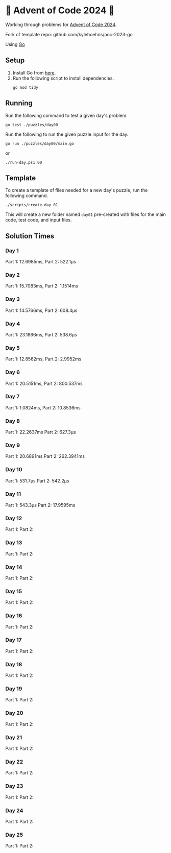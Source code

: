 # 🎄 Advent of Code 2024 🎄

Working through problems for [Advent of Code 2024](https://adventofcode.com/2024).

Fork of template repo: github.com/kylehoehns/aoc-2023-go 

Using [Go](https://go.dev/)

## Setup

1. Install Go from [here](https://golang.org/doc/install).
2. Run the following script to install dependencies.
    ```shell
    go mod tidy
    ```

## Running

Run the following command to test a given day's problem.

```shell
go test ./puzzles/day00
```


Run the following to run the given puzzle input for the day.

```shell
go run ./puzzles/day00/main.go
```
or
```shell
./run-day.ps1 00
```

## Template

To create a template of files needed for a new day's puzzle, run the following command.

```shell
./scripts/create-day 01
```

This will create a new folder named `day01` pre-created with files for the main code, test code, and input files.

## Solution Times
### Day 1
Part 1: 12.6985ms,
Part 2: 522.1µs
### Day 2
Part 1: 15.7083ms,
Part 2: 1.1514ms
### Day 3
Part 1: 14.5766ms,
Part 2: 608.4µs
### Day 4
Part 1: 23.1866ms,
Part 2: 538.6µs
### Day 5
Part 1: 12.8562ms,
Part 2: 2.9952ms
### Day 6
Part 1: 20.5151ms,
Part 2: 800.537ms
### Day 7
Part 1: 1.0824ms,
Part 2: 10.8536ms
### Day 8
Part 1: 22.2637ms
Part 2: 627.3µs
### Day 9
Part 1: 20.6891ms
Part 2: 262.3941ms
### Day 10
Part 1: 531.7µs
Part 2: 542.2µs
### Day 11
Part 1: 543.3µs
Part 2: 17.9595ms
### Day 12
Part 1: 
Part 2: 
### Day 13
Part 1: 
Part 2: 
### Day 14
Part 1: 
Part 2: 
### Day 15
Part 1: 
Part 2: 
### Day 16
Part 1: 
Part 2: 
### Day 17
Part 1: 
Part 2: 
### Day 18
Part 1: 
Part 2: 
### Day 19
Part 1: 
Part 2: 
### Day 20
Part 1: 
Part 2: 
### Day 21
Part 1: 
Part 2: 
### Day 22
Part 1: 
Part 2: 
### Day 23
Part 1: 
Part 2: 
### Day 24
Part 1: 
Part 2: 
### Day 25
Part 1: 
Part 2: 